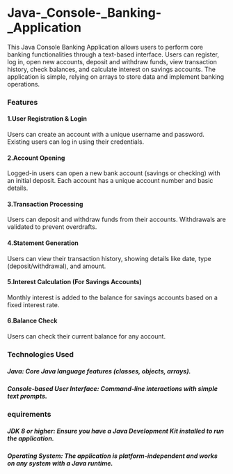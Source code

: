 # Java-_Console-_Banking-_Application

This Java Console Banking Application allows users to perform core banking functionalities through a text-based interface. Users can register, log in, open new accounts, deposit and withdraw funds, view transaction history, check balances, and calculate interest on savings accounts. The application is simple, relying on arrays to store data and implement banking operations.

### Features
#### 1.User Registration & Login
Users can create an account with a unique username and password.
Existing users can log in using their credentials.

#### 2.Account Opening
Logged-in users can open a new bank account (savings or checking) with an initial deposit.
Each account has a unique account number and basic details.

#### 3.Transaction Processing
Users can deposit and withdraw funds from their accounts.
Withdrawals are validated to prevent overdrafts.

#### 4.Statement Generation
Users can view their transaction history, showing details like date, type (deposit/withdrawal), and amount.

#### 5.Interest Calculation (For Savings Accounts)
Monthly interest is added to the balance for savings accounts based on a fixed interest rate.

#### 6.Balance Check
Users can check their current balance for any account.

### Technologies Used
##### Java: Core Java language features (classes, objects, arrays).
##### Console-based User Interface: Command-line interactions with simple text prompts.

### equirements
##### JDK 8 or higher: Ensure you have a Java Development Kit installed to run the application.
##### Operating System: The application is platform-independent and works on any system with a Java runtime.
